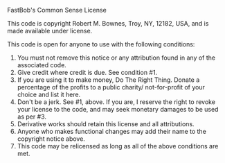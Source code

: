 
FastBob's Common Sense License

This code is copyright Robert M. Bownes, Troy, NY, 12182, USA, and is made available under license.

This code is open for anyone to use with the following conditions:

1) You must not remove this notice or any attribution found in any of the associated code.
2) Give credit where credit is due. See condition #1.
3) If you are using it to make money, Do The Right Thing. Donate a percentage 
    of the profits to a public charity/ not-for-profit of your choice and list it here.
4) Don't be a jerk. See #1, above. If you are, I reserve the right to revoke your 
  license to the code, and may seek monetary damages to be used as per #3.
5) Derivative works should retain this license and all attributions.
6) Anyone who makes functional changes may add their name to the copyright notice above.
7) This code may be relicensed as long as all of the above conditions are met.



